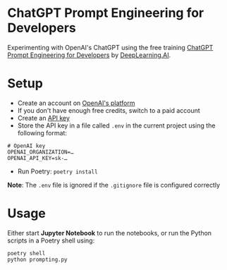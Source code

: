 # ChatGPT Prompt Engineering for Developers

Experimenting with OpenAI's ChatGPT using the free training
[ChatGPT Prompt Engineering for Developers](https://www.deeplearning.ai/short-courses/chatgpt-prompt-engineering-for-developers/)
by [DeepLearning.AI](https://deeplearning.ai).

# Setup

- Create an account on [OpenAI's platform](https://platform.openai.com/overview)
- If you don't have enough free credits, switch to a paid account
- Create an [API key](https://platform.openai.com/account/api-keys)
- Store the API key in a file called `.env` in the current project using the following format:

```shell
# OpenAI key
OPENAI_ORGANIZATION=…
OPENAI_API_KEY=sk-…
```

- Run Poetry: `poetry install`

**Note**: The `.env` file is ignored if the `.gitignore` file is configured correctly

# Usage

Either start **Jupyter Notebook** to run the notebooks, or run the Python scripts in a Poetry shell using:

```shell
poetry shell
python prompting.py
```
